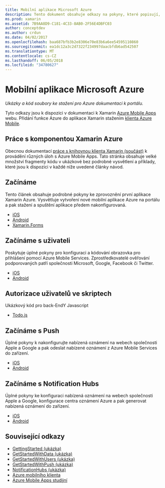 ```yaml
---
title: Mobilní aplikace Microsoft Azure
description: Tento dokument obsahuje odkazy na pokyny, které popisují, jak sestavit aplikaci Xamarin, která je připojena k Azure. Popisuje, práce s Azure součástí Xamarin, uživatelů a nabízených oznámení.
ms.prod: xamarin
ms.assetid: 7B9AA8D9-C181-4C33-8AB0-2F56E4DBFC03
author: conceptdev
ms.author: crdun
ms.date: 04/02/2017
ms.openlocfilehash: baa687bfb3b2e8306e70e83b6a6ee54595110860
ms.sourcegitcommit: ea1dc12a3c2d7322f234997daacbfdb6ad542507
ms.translationtype: MT
ms.contentlocale: cs-CZ
ms.lasthandoff: 06/05/2018
ms.locfileid: "34780627"
---
```

# <a name="microsoft-azure-mobile-apps"></a>Mobilní aplikace Microsoft Azure

_Ukázky a kód soubory ke stažení pro Azure dokumentaci k portálu._

<!--
NOTE TO AUTHORS: this page is referenced from
http://azure.microsoft.com/develop/mobile/xamarin/
as https://developer.xamarin.com/guides/cross-platform/data-cloud/mobile-services/
A redirect has been put in place to /mobile-apps/ HOWEVER the /Resources/ .ZIP files are still located in /mobile-services/ so that the following permalinks don't break

The ZIPs in /Resources/ are also referenced by inbound links
Getting Started  http://go.microsoft.com/fwlink/p/?LinkId=331359
Get started with data   http://go.microsoft.com/fwlink/p/?LinkId=331302
Get started with push   http://go.microsoft.com/fwlink/p/?LinkId=331303
Get started with authentication http://go.microsoft.com/fwlink/p/?LinkId=331328
Get started with Notification Hubs  http://go.microsoft.com/fwlink/p/?LinkId=331329
Validate and modify data    http://go.microsoft.com/fwlink/p/?LinkId=331330
-->


Tyto odkazy jsou k dispozici v dokumentaci k Xamarin [Azure Mobile Apps](https://docs.microsoft.com/azure/app-service-mobile/) webu.
Přidání funkce Azure do aplikace Xamarin stažením [klienta Azure Mobile](https://www.nuget.org/packages/Microsoft.Azure.Mobile.Client/).

## <a name="working-with-the-xamarin-azure-component"></a>Práce s komponentou Xamarin Azure

Obecnou dokumentací [práce s knihovnou klienta Xamarin (součást)](https://docs.microsoft.com/azure/app-service-mobile/app-service-mobile-dotnet-how-to-use-client-library) k provádění různých úloh s Azure Mobile Apps. Tato stránka obsahuje velké množství fragmenty kódu v ukázkové bez podrobné vysvětlení a příklady, které jsou k dispozici v každé níže uvedené články návod.

## <a name="getting-started"></a>Začínáme

Tento článek obsahuje podrobné pokyny ke zprovoznění první aplikace Xamarin Azure.
Vysvětluje vytvoření nové mobilní aplikace Azure na portálu a pak stažení a spuštění aplikace předem nakonfigurovaná.

-  [iOS](https://docs.microsoft.com/azure/app-service-mobile/app-service-mobile-xamarin-ios-get-started/)
-  [Android](https://docs.microsoft.com/azure/app-service-mobile/app-service-mobile-xamarin-android-get-started/)
-  [Xamarin.Forms](https://docs.microsoft.com/azure/app-service-mobile/app-service-mobile-xamarin-forms-get-started)

<!--
## Validate, Modify and Augment Data in Scripts

Demonstrates how to add server-side scripts to Azure Mobile Services data tables to implement server-side validation and other functionality.

-  [iOS](https://azure.microsoft.com/documentation/articles/mobile-services-dotnet-how-to-use-client-library/#errors)
-  [Android](https://azure.microsoft.com/documentation/articles/mobile-services-dotnet-how-to-use-client-library/#errors)
-->

<!--
## Add Paging to Data

A quick example of paging large sets of data using Skip() and Take().

-  [iOS](https://azure.microsoft.com/documentation/articles/mobile-services-dotnet-how-to-use-client-library/#paging)
-  [Android](https://azure.microsoft.com/documentation/articles/mobile-services-dotnet-how-to-use-client-library/#paging)
-->

## <a name="get-started-with-users"></a>Začínáme s uživateli

Poskytuje úplné pokyny pro konfiguraci a kódování obrazovka pro přihlášení pomocí Azure Mobile Services. Zprostředkovatelé ověřování podporovaných patří společnosti Microsoft, Google, Facebook či Twitter.

-  [iOS](https://azure.microsoft.com/documentation/articles/app-service-mobile-xamarin-ios-get-started-users/)
-  [Android](https://azure.microsoft.com/documentation/articles/app-service-mobile-xamarin-android-get-started-users/)


## <a name="authorize-users-in-scripts"></a>Autorizace uživatelů ve skriptech

Ukázkový kód pro back-EndY Javascript

-  [Todo.js](https://github.com/Azure/azure-mobile-apps-node/blob/master/samples/personal-table/tables/TodoItem.js#L38)


## <a name="get-started-with-push"></a>Začínáme s Push

Úplné pokyny k nakonfigurujte nabízená oznámení na webech společnosti Apple a Google a pak odeslat nabízené oznámení z Azure Mobile Services do zařízení.

-  [iOS](https://docs.microsoft.com/azure/app-service-mobile/app-service-mobile-xamarin-ios-get-started-push)
-  [Android](https://docs.microsoft.com/azure/app-service-mobile/app-service-mobile-xamarin-android-get-started-push)


## <a name="get-started-with-notification-hubs"></a>Začínáme s Notification Hubs

Úplné pokyny ke konfiguraci nabízená oznámení na webech společnosti Apple a Google, konfigurace centra oznámení Azure a pak generovat nabízená oznámení do zařízení.

-  [iOS](https://docs.microsoft.com/azure/notification-hubs/xamarin-notification-hubs-ios-push-notification-apns-get-started)
-  [Android](https://docs.microsoft.com/azure/notification-hubs/xamarin-notification-hubs-push-notifications-android-gcm)



## <a name="related-links"></a>Související odkazy

- [GettingStarted (ukázka)](https://github.com/xamarin/mobile-samples/tree/master/Azure/GettingStarted)
- [GetStartedWithData (ukázka)](https://github.com/xamarin/mobile-samples/tree/master/Azure/GetStartedWithData)
- [GetStartedWithUsers (ukázka)](https://github.com/xamarin/mobile-samples/tree/master/Azure/GetStartedWithUsers)
- [GetStartedWithPush (ukázka)](https://github.com/xamarin/mobile-samples/tree/master/Azure/GetStartedWithPush)
- [NotificationHubs (ukázka)](https://github.com/xamarin/mobile-samples/tree/master/Azure/NotificationHubs)
- [Azure mobilního klienta](https://www.nuget.org/packages/Microsoft.Azure.Mobile.Client/)
- [Azure Mobile Apps studijní](https://azure.microsoft.com/documentation/learning-paths/appservice-mobileapps/)

<!--
- [ValidateModifyData (sample)](https://github.com/xamarin/mobile-samples/tree/master/Azure/ValidateModifyData)
-->
